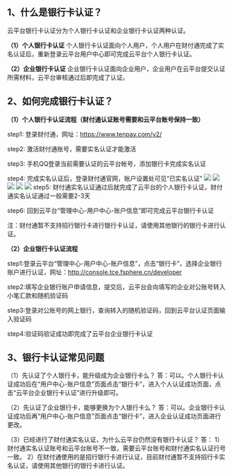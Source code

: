 ## 1、什么是银行卡认证？

云平台银行卡认证分为个人银行卡认证和企业银行卡认证两种认证。

**（1）个人银行卡认证**
个人银行卡认证面向个人用户，个人用户在财付通完成了实名认证后，重新登录云平台用户中心即可完成云平台个人银行卡认证。

**（2）企业银行卡认证**
企业银行卡认证面向企业用户，企业用户在云平台提交认证所需材料，云平台审核通过后即完成了认证。

## 2、如何完成银行卡认证？

**（1）个人银行卡认证流程（财付通认证账号需要和云平台账号保持一致）**

step1: 登录财付通，网址：https://www.tenpay.com/v2/

step2: 激活财付通账号，需要实名认证才能激活

step3: 手机QQ登录当前需要认证的云平台帐号，添加银行卡完成实名认证

step4: 完成实名认证后，登录财付通官网，账户设置处可见“已实名认证”
![](http://imgcache.tce.fsphere.cn/static/mccdn.qcloud.com/static/img/67cc0e00f04a308860538659975f2611/1.png)
![](http://imgcache.tce.fsphere.cn/static/mccdn.qcloud.com/static/img/8f6196aef794139448ecd699111d1f35/2.png)
![](http://imgcache.tce.fsphere.cn/static/mccdn.qcloud.com/static/img/7c8fab6cc3cf0909aee1339e012c0822/3.png)
![](http://imgcache.tce.fsphere.cn/static/mccdn.qcloud.com/static/img/41fd062a0460cd4bfd0f66e6209ef5fd/4.png)
![](http://imgcache.tce.fsphere.cn/static/mccdn.qcloud.com/static/img/e8f1534fe74aeda492b2976568c8b961/5.png)
step5: 财付通实名认证通过后就完成了云平台的个人银行卡认证，财付通实名认证通过一般需要2-3天

step6: 回到云平台“管理中心-用户中心-账户信息”即可完成云平台银行卡认证

注：财付通暂不支持招行银行卡进行银行卡认证，请使用其他银行的银行卡进行认证。

**（2）企业银行卡认证流程**

step1:登录云平台“管理中心-用户中心-账户信息”，点击“银行卡”，选择企业银行账户进行认证，网址：http://console.tce.fsphere.cn/developer

step2:填写企业银行账户申请信息，提交后，云平台会向填写的企业对公账号转入小笔汇款和随机验证码

step3:登录对公账号的网上银行，查询转入的随机验证码，回到云平台认证页面输入验证码

step4:验证码验证成功即完成了云平台企业银行卡认证

## 3、银行卡认证常见问题

（1）先认证了个人银行卡，能升级成为企业银行卡么？
答：可以。个人银行卡认证成功后在“用户中心-账户信息”页面点击“银行卡”，进入个人认证成功页面，点击“云平台企业银行卡认证”进行升级即可。

（2）先认证了企业银行卡，能够更换为个人银行卡么？
答：可以。企业银行卡认证成功后再“用户中心-账户信息”页面点击“银行卡”，进入企业认证成功页面进行更改。

（3）已经进行了财付通实名认证，为什么云平台仍然没有银行卡认证？
答：
1）财付通实名认证账号和云平台账号不一致，需要云平台账号和财付通实名认证行号一致。
2）在财付通使用的是招行银行卡进行认证，目前财付通暂不支持招行卡实名认证，请使用其他银行的银行卡进行认证。